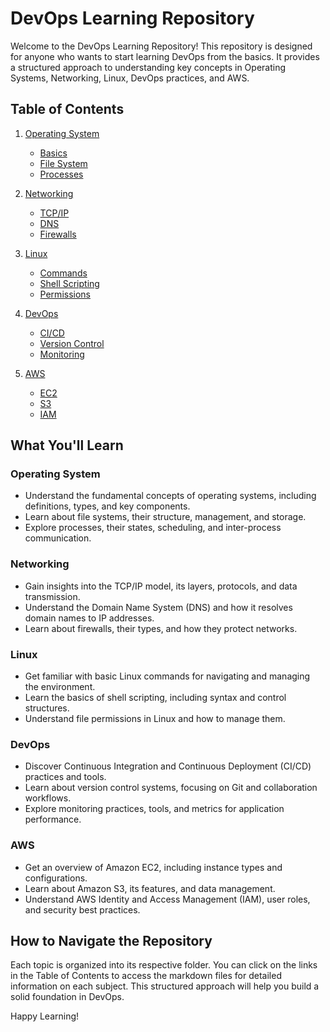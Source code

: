 # DevOps Learning Repository

Welcome to the DevOps Learning Repository! This repository is designed for anyone who wants to start learning DevOps from the basics. It provides a structured approach to understanding key concepts in Operating Systems, Networking, Linux, DevOps practices, and AWS.

## Table of Contents

1. [Operating System](#operating-system)
   - [Basics](Operating-System/basics.md)
   - [File System](Operating-System/file-system.md)
   - [Processes](Operating-System/processes.md)

2. [Networking](#networking)
   - [TCP/IP](Networking/tcp-ip.md)
   - [DNS](Networking/dns.md)
   - [Firewalls](Networking/firewalls.md)

3. [Linux](#linux)
   - [Commands](Linux/commands.md)
   - [Shell Scripting](Linux/shell-scripting.md)
   - [Permissions](Linux/permissions.md)

4. [DevOps](#devops)
   - [CI/CD](DevOps/ci-cd.md)
   - [Version Control](DevOps/version-control.md)
   - [Monitoring](DevOps/monitoring.md)

5. [AWS](#aws)
   - [EC2](AWS/ec2.md)
   - [S3](AWS/s3.md)
   - [IAM](AWS/iam.md)

## What You'll Learn

### Operating System
- Understand the fundamental concepts of operating systems, including definitions, types, and key components.
- Learn about file systems, their structure, management, and storage.
- Explore processes, their states, scheduling, and inter-process communication.

### Networking
- Gain insights into the TCP/IP model, its layers, protocols, and data transmission.
- Understand the Domain Name System (DNS) and how it resolves domain names to IP addresses.
- Learn about firewalls, their types, and how they protect networks.

### Linux
- Get familiar with basic Linux commands for navigating and managing the environment.
- Learn the basics of shell scripting, including syntax and control structures.
- Understand file permissions in Linux and how to manage them.

### DevOps
- Discover Continuous Integration and Continuous Deployment (CI/CD) practices and tools.
- Learn about version control systems, focusing on Git and collaboration workflows.
- Explore monitoring practices, tools, and metrics for application performance.

### AWS
- Get an overview of Amazon EC2, including instance types and configurations.
- Learn about Amazon S3, its features, and data management.
- Understand AWS Identity and Access Management (IAM), user roles, and security best practices.

## How to Navigate the Repository

Each topic is organized into its respective folder. You can click on the links in the Table of Contents to access the markdown files for detailed information on each subject. This structured approach will help you build a solid foundation in DevOps.

Happy Learning!